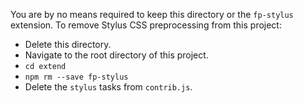 You are by no means required to keep this directory or the `fp-stylus` 
extension. To remove Stylus CSS preprocessing from this project:

* Delete this directory.
* Navigate to the root directory of this project.
* `cd extend`
* `npm rm --save fp-stylus`
* Delete the `stylus` tasks from `contrib.js`.
